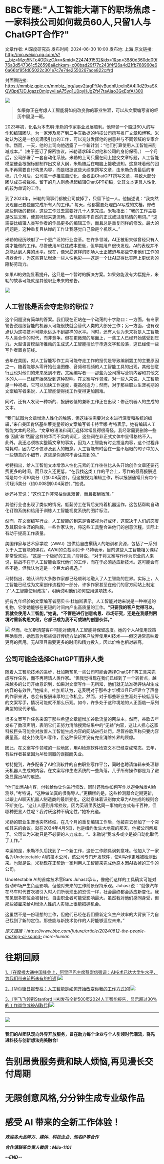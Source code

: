 # BBC专题:"人工智能大潮下的职场焦虑 - 一家科技公司如何裁员60人,只留1人与ChatGPT合作?"

文章作者: AI深度研究员
发布时间: 2024-06-30 10:00
发布地: 上海
原文链接: http://mp.weixin.qq.com/s?__biz=Mzg5NTc4ODkzOA==&mid=2247491532&idx=1&sn=3880d360dd09f76a3d547361c526598a&chksm=c00bad29f77c243f4f26a4d21fb768960e66a66bf95fd05022c301e7c7e74e2550267ace822c#rd

封面图链接: https://mmbiz.qpic.cn/mmbiz_jpg/iaqv2tagPYAjvBudnlUpeln8A4IRdZ9xaSKQVBptj7JDJgazzOmjqyvIiaA75yq1U0pyHJgZft47taAiao3GxEpfA/300

![](https://mmbiz.qpic.cn/mmbiz_png/iaqv2tagPYAjvBudnlUpeln8A4IRdZ9xaByQTmfbibzpib2JZQOUTYbDXLu4WoSicbNAvGMQ7HzYm2Kbg0bUgoH6kQ/640?wx_fmt=png&from=appmsg)

> **如果你正在考虑人工智能将如何改变你的职业生涯，可以从文案编写者的经历中窥见一斑。**

2023年初，化名为本杰明·米勒的作家事业发展顺利。他带领一个超过60人的写作和编辑团队，为一家涉及房产到二手车数据的科技公司撰写推广文章和博客。米勒认为这是一份充满吸引力的工作，可以充分发挥他的创意并与不同领域的专家合作。然而，一天，他的上司向他透露了一个新计划：“他们打算使用人工智能来削减成本。”（由于签订了保密协议，米勒请求BBC对他和公司的身份保密。）
一个月后，公司部署了一套自动化系统。米勒的上司只需在网上提交文章标题，人工智能模型便会根据标题制作出文章大纲，米勒随后在电脑上接收通知。这意味着他的团队不再需要自行构思内容，而是根据这些大纲来撰写文章，由米勒负责最后的审稿。几个月后，公司进一步推进自动化，全权由ChatGPT撰写文章，导致大部分团队成员被裁减。留下的几人则承担起编辑ChatGPT初稿，让其文本更具人性化的较为单调的工作。

到了2024年，米勒的同事们都被公司裁掉了，只留下他一人。他描述说：“我突然发现自己要独自完成所有人的工作。”
每天，他都需要处理由AI写成的文档，修改那些刻板的错误，这些工作过去需要好几十人来完成。米勒指出：“我的工作主要是改进文案，使其听起来更流畅，去除那些不自然的正式或过度热情的用词。”
“这需要比编辑人类写作者的作品更多的编辑工作，而且总是重复同样的修改。最大的问题是，这种重复且枯燥的工作让我感觉自己像是个机器人。”

米勒的经历映射了一个更广泛的行业变革。在许多领域，AI正被用来做曾经只有人类才能做的工作。尽管使用AI往往成本更低，但早期用户很快发现，AI的表现并不总能达到人类的水平。现在，像米勗这样的职场人士正被迫与那些夺走他们工作的机器合作，为这些算法增添一些人性色彩——这是一个让AI显得比实际上更优秀的隐秘劳动力。

如果AI的效能显著提升，这只是一个暂时的解决方案。如果效能没有大幅提升，米勒的故事可能就是其他职业未来的预告。

![](https://mmbiz.qpic.cn/mmbiz_png/iaqv2tagPYAjvBudnlUpeln8A4IRdZ9xaGOQibibuJoDEP7InqmSiazmHQM8LicibGnVjYI4OnLSSgAGLAdrJlSVHOww/640?wx_fmt=png&from=appmsg)

## 人工智能是否会夺走你的职位？

这个问题没有简单的答案。我们现在正站在一个动荡的十字路口：一方面，有专家警告说超级智能的机器人可能很快就会替代人类的大部分工作；另一方面，也有观点认为这项技术可能永远达不到那样的水平。同时，还有人认为未来将是人工智能与人类合作的时代，而非竞争。但在更微观的层面上，一些工人已经开始感受到压力。大型语言模型所推动的生成式人工智能擅长于串连文字和段落，这已经使一些写作者置身前线。

去年在美国，对人工智能写作工具可能夺走工作的担忧是导致编剧罢工的主要原因之一。随着能够从零开始创造图像、音频和视频的人工智能工具的出现，其他创意行业也对他们的未来感到不安。文案编写者——那些为公司撰写营销内容和其他文本的人——已经开始感受到这种影响。在文案写作领域，对一些人来说，人工智能是一种祝福，它可以加快工作速度，提高创造力；然而，对于那些职业生涯初期的文案编写者来说，人工智能使得找工作变得更加困难。

同时，还有人发现一种新的、报酬较低的兼职工作正在出现：修正机器人的生成的文本。

“我们试图为文章增添人性化的触感，但这往往需要对文本进行深度和系统的编辑，”来自美国肯塔基州莱克星顿的文案编写者卡特里娜·考特表示，她有编辑人工智能文本的经验。“文章的语法和词汇选择常常显得很奇怪。我经常需要删除一些像‘因此’和‘然而’这样的华而不实的词汇，这些词在非正式文体中显得格格不入。此外，我还必须核实整篇文章的事实，因为人工智能有时会捏造内容，这个过程非常耗时，因为它不仅涉及到大的概念。人工智能有时会在一些不起眼的句子中加入一些随意的小细节，这些是你通常不会注意到的。”

考特指出，给人工智能文本增添人性化元素的工作往往比从头开始创作文章还要花费更多的时间，而且收入还更低。“在我找这类工作的平台上，写作的最高报酬通常是每个词10美分（约0.08英镑），但这被视为编辑工作，所以报酬通常只有每个词1到5美分（约0.008到0.04英镑），”她说。

她还补充说：“这份工作非常枯燥且艰苦，而且报酬微薄。”

其他行业也出现了类似的情况，低薪劳工在背后支持着机器运作，这包括帮助自动化订购系统和给用于训练人工智能视觉系统的图片标注。

然而，在文案编写行业，人工智能的到来是否被视为好或坏，这取决于人们的态度及其职业生涯的阶段。一些作家认为，将这些工具整合进他们的创意流程，实际上有助于提高工作质量。

美国作家与艺术家学院（AWAI）提供给自由撰稿人的培训和资源，包括了一系列关于人工智能的课程。AWAI的总裁丽贝卡·马特表示，目前这些人工智能相关课程非常受欢迎。“这是一个极好的工具，”马特说，“对于将文案写作作为职业的人来说，挑战不在于人工智能会取代他们的工作，而在于必须适应新技术。这可能会有些不适，但我认为这是一个巨大的机遇。”

马特指出，她认识的大多数作家都已经顺利地融入了人工智能的世界。实际上，人工智能已经成为文案创作流程的一部分，许多作家甚至在他们的官方网站上制定了“人工智能使用政策”，明确说明他们如何应用这项技术。

拥有九年经验的文案编写者丽贝卡·杜加斯表示，人工智能对她来说是一种神送的礼物，它使她能够在更短的时间内产出高质量的工作。**“只要我的客户觉得可以，我就会使用人工智能，”她说，“不管是进行创意构思、市场研究，还是在我感到困境时重新构思文段，它都已成为我不可或缺的创意伙伴。”**

![](https://mmbiz.qpic.cn/mmbiz_png/iaqv2tagPYAjvBudnlUpeln8A4IRdZ9xaiaGibYumax2rIqygbNfFLQJtAKaA0PejtWKKzjwURzEA6qMdyjCKXERg/640?wx_fmt=png&from=appmsg)
然而，杜加斯清楚客户可能对使用人工智能持保留态度。她的个人AI使用政策明确表示，她愿意为那些偏好传统方法的客户放弃使用AI技术——但这通常意味着更高的费用。无AI项目需要更多的时间和精力投入，因此价格也相对较高。

## 公司可能会选择ChatGPT而非人类

随着人工智能技术的进步，杜加斯预见一些公司可能会选择ChatGPT等工具来完成写作任务，而不再聘请人类作家。“但我觉得现在我们已经到了一个转折点，越来越多的公司开始意识到，如果对文案写作一无所知，他们就无法准确评估AI生成内容的有效性，”她指出。杜加斯认为，这表明对于那些才华横溢且已经建立了声誉的作家来说，总会有报酬丰厚的工作机会。然而，对于那些职业生涯处于较低层级的文案写手，情况可能就不那么乐观。如今，许多处于这种境地的人正面临一系列典型的现代矛盾。

很多文案写作任务来源于那些希望文章能增加谷歌流量的网站主。然而，谷歌去年发布了数项声明，表明它们正努力清除搜索结果中的“无益”内容，这让人担心这家科技巨头可能会对放置人工智能生成内容的网站进行处罚。尽管谷歌声称只要内容质量高，就支持使用AI写作，但这种保证并没有完全消除外界的顾虑。

因此，在文案写作领域的一些地区，用AI检测软件检查文本已经变成常态。去年，有些作者甚至因为AI检测器的误报而失业。

考特提到，许多配备了AI检测软件的自由职业写作平台，同时也聘请编辑来处理聊天机器人生成的内容。在文案写作生态系统的一些角落，几乎所有操作都是为了避免显露出AI的痕迹。

“他们出售AI内容，付钱给你让你进行修改，同时还教你如何写作以避免触发AI检测器，”考特说，“这种做法真的很侮辱人。”更糟糕的是，这些检测器会定期更新，以跟上AI聊天机器人制造商的最新变化，这就意味着识别你文章为AI生成的规则会不断变化。“这让人感到非常挫败，因为英语里表达同一事物的方式有千百种，但哪种更显人性呢？我讨厌这种不确定性，”她补充道。

米勒的职业生涯也突然终结。在几个月的重复编辑工作后，他被召去参加了一个突如其来的会议。就在2024年4月5日，也是纽约发生大地震的那天，他被公司解雇了。公司认为米勒只是不必要的人力成本。“。米勒说“我或多或少是被自动化取代了工作。”

幸运的是，米勒不久后找到了一个新工作，这份工作颇具讽刺意味。他加入了一家名为Undetectable
AI的技术公司，该公司专门开发软件，使AI写作更难被检测出来。也就是说，米勒现在正帮助一家利用人工智能来完成他原本因AI丢掉的工作的公司。

Undetectable AI的首席技术官Bars
Juhasz承认，像他们这样的工具确实可能对劳动市场产生负面影响，但他对未来的工作前景保持乐观。Juhasz说：“就像汽车在马车时代首次被引入时人们所表现出的恐慌一样，社会最终都会适应新变化。我预见很多职位会被替代，自由职业者可能受影响最大。虽然我对他们感同身受，但那些被雇来给AI增添人性的人实际上很能把握机会。

这虽然不是一份理想的工作，但他们已经在我们重新定义生产效率的大背景下为自己找到了新的定位。那些能与新技术协作的人将能够适应未来。”

  

 _原文链接：https://www.bbc.com/future/article/20240612-the-people-making-ai-sound-
more-human_

#  往期回顾

[1、[在摩根大通中国峰会上，阿里巴巴主席蔡崇信强调：AI技术已达大学生水平，为我们带来前所未有的机遇]![](https://mmbiz.qpic.cn/mmbiz_png/iaqv2tagPYAjvBudnlUpeln8A4IRdZ9xaZRZSdj15pOw7ibKJdqzrC39LsUgPoO9hWyqYhpLQViaQek7LghQUGzfA/640?wx_fmt=png&from=appmsg)](https://mp.weixin.qq.com/s?__biz=Mzg5NTc4ODkzOA==&mid=2247490771&idx=1&sn=52eee534a527f64cf819e0cd834f4c59&chksm=c00bae36f77c2720ff66a37f168a4defbd65ab45979ab617c3843ce764d0fdf3cb7a91be8697&scene=21#wechat_redirect)

[2、[华尔街日报专栏：人工智能是如何开始改变你我的工作方式的]![](https://mmbiz.qpic.cn/mmbiz_png/iaqv2tagPYAjvBudnlUpeln8A4IRdZ9xaKw32KpaQqh4JdPiblUxaJHwjqbCeZ4PVp0A8ffBtbicSDmWkicK9tMEtQ/640?wx_fmt=png&from=appmsg)](https://mp.weixin.qq.com/s?__biz=Mzg5NTc4ODkzOA==&mid=2247490817&idx=1&sn=b9fafa2429d82c46e9089946ecd23629&chksm=c00bafe4f77c26f2e0e26c31aa7a8e782093ab4ec47bd7b25345a5a9d8e6514f383522756bb0&scene=21#wechat_redirect)

[3、[李飞飞领衔Stanford
HAI发布全新500页2024人工智能报告，显示超过30%的工作岗位或被AI取代]![](https://mmbiz.qpic.cn/mmbiz_png/iaqv2tagPYAjvBudnlUpeln8A4IRdZ9xa3ib7VKHMkicMMGKkZPQsXALfTALN4rmlqwJ58TRy0OnYaz5IDuBh3icPw/640?wx_fmt=png&from=appmsg)](https://mp.weixin.qq.com/s?__biz=Mzg5NTc4ODkzOA==&mid=2247489438&idx=1&sn=4c305a310a5ef39c01be3594fcc45cb7&chksm=c00ba57bf77c2c6d6acdd569f613ee158303ec78fe3c49f3ea39cffcb697e8673f17213eae51&scene=21#wechat_redirect)

* * *

![](https://mmbiz.qpic.cn/mmbiz_png/iaqv2tagPYAhtRhTOjz2QwH4dIlC3YUcYbaicMEwjqQqh06Yhdd7EH3r9wiaMRArLz0a6Zhx6uiaUD7hguPfbY0nAg/640?wx_fmt=png&from=appmsg)

****

**我们的AI团队现向外界开放服务，旨在助力每个企业与个人引领时代潮流，将先进科技与创新想法完美融合!**

#  告别昂贵服务费和缺人烦恼,再见漫长交付周期

# 无限创意风格,分分钟生成专业级作品

# 感受 AI 带来的全新工作体验！

 _**欢迎各大品牌方、媒体、科技企业、知名IP等合作**_

 _**合作请联系负责人微信：Milo-1101**_

 _**\--END--**_

